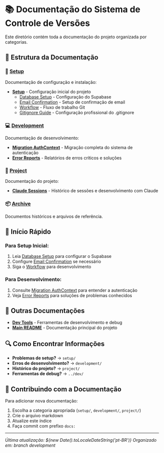 # 📚 Documentação do Sistema de Controle de Versões

Este diretório contém toda a documentação do projeto organizada por categorias.

## 📁 Estrutura da Documentação

### 🔧 [Setup](./setup/)
Documentação de configuração e instalação:
- **[Setup](./setup/)** - Configuração inicial do projeto
  - [Database Setup](./setup/database-setup.md) - Configuração do Supabase
  - [Email Confirmation](./setup/email-confirmation.md) - Setup de confirmação de email
  - [Workflow](./setup/workflow.md) - Fluxo de trabalho Git
  - [Gitignore Guide](./setup/gitignore-guide.md) - Configuração profissional do .gitignore

### 💻 [Development](./development/) 
Documentação de desenvolvimento:
- **[Migration AuthContext](./development/migration-authcontext.md)** - Migração completa do sistema de autenticação
- **[Error Reports](./development/error-reports.md)** - Relatórios de erros críticos e soluções

### 📝 [Project](./project/)
Documentação do projeto:
- **[Claude Sessions](./project/claude-sessions.md)** - Histórico de sessões e desenvolvimento com Claude

### 📦 [Archive](./archive/)
Documentos históricos e arquivos de referência.

## 🚀 Início Rápido

### Para Setup Inicial:
1. Leia [Database Setup](./setup/database-setup.md) para configurar o Supabase
2. Configure [Email Confirmation](./setup/email-confirmation.md) se necessário
3. Siga o [Workflow](./setup/workflow.md) para desenvolvimento

### Para Desenvolvimento:
1. Consulte [Migration AuthContext](./development/migration-authcontext.md) para entender a autenticação
2. Veja [Error Reports](./development/error-reports.md) para soluções de problemas conhecidos

## 📖 Outras Documentações

- **[Dev Tools](../dev/README.md)** - Ferramentas de desenvolvimento e debug
- **[Main README](../README.md)** - Documentação principal do projeto

## 🔍 Como Encontrar Informações

- **Problemas de setup?** → `setup/`
- **Erros de desenvolvimento?** → `development/`
- **Histórico do projeto?** → `project/`
- **Ferramentas de debug?** → `../dev/`

## 📝 Contribuindo com a Documentação

Para adicionar nova documentação:
1. Escolha a categoria apropriada (`setup/`, `development/`, `project/`)
2. Crie o arquivo markdown
3. Atualize este índice
4. Faça commit com prefixo `docs:`

---
*Última atualização: ${new Date().toLocaleDateString('pt-BR')}*
*Organizado em: branch development*